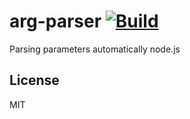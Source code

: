# arg-parser [![Build](https://travis-ci.org/Jarvin-Guan/arg-parser.svg?branch=master)](https://travis-ci.org/Jarvin-Guan/arg-parser/)
Parsing parameters automatically     node.js

## License

  MIT
